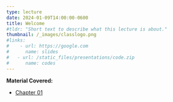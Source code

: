 ```yaml
---
type: lecture
date: 2024-01-09T14:00:00-0600
title: Welcome
#tldr: "Short text to describe what this lecture is about."
thumbnail: /_images/classlogo.png
#links: 
#    - url: https://google.com
#      name: slides
#   - url: /static_files/presentations/code.zip
#      name: codes
---
```

**Material Covered:**
- [Chapter 01]()